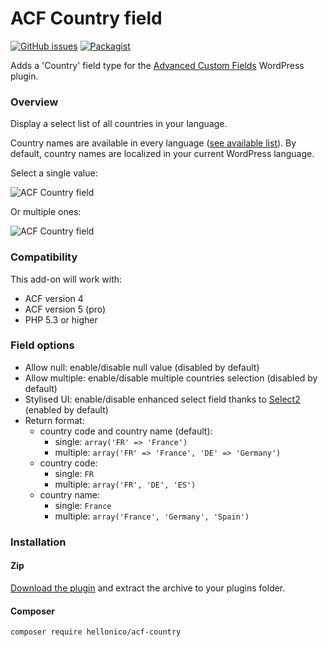 # ACF Country field

[![GitHub issues](https://img.shields.io/github/issues/nlemoine/acf-country.svg?style=flat-square)](https://github.com/nlemoine/acf-country/issues)
[![Packagist](https://img.shields.io/packagist/dt/hellonico/acf-country.svg?style=flat-square)](https://packagist.org/packages/hellonico/acf-country)

Adds a 'Country' field type for the [Advanced Custom Fields](http://wordpress.org/extend/plugins/advanced-custom-fields/) WordPress plugin.

### Overview

Display a select list of all countries in your language.

Country names are available in every language ([see available list](https://github.com/umpirsky/country-list/tree/master/data)). By default, country names are localized in your current WordPress language.

Select a single value:

![ACF Country field](https://cloud.githubusercontent.com/assets/2526939/24555414/5c045c7c-1631-11e7-815a-35b6b6903e36.png)

Or multiple ones:

![ACF Country field](https://cloud.githubusercontent.com/assets/2526939/24555413/5bf05402-1631-11e7-8d7e-74d425a3eae4.png)

### Compatibility

This add-on will work with:

* ACF version 4
* ACF version 5 (pro)
* PHP 5.3 or higher

### Field options

* Allow null: enable/disable null value (disabled by default)
* Allow multiple: enable/disable multiple countries selection (disabled by default)
* Stylised UI: enable/disable enhanced select field thanks to [Select2](https://select2.github.io/) (enabled by default)
* Return format:
	* country code and country name (default):
		* single: `array('FR' => 'France')`
		* multiple: `array('FR' => 'France', 'DE' => 'Germany')`
	* country code:
		* single: `FR`
		* multiple: `array('FR', 'DE', 'ES')`
	* country name:
		* single: `France`
		* multiple: `array('France', 'Germany', 'Spain')`

### Installation

#### Zip

[Download the plugin](https://github.com/nlemoine/acf-country/releases/latest) and extract the archive to your plugins folder.

#### Composer

```bash
composer require hellonico/acf-country
```
